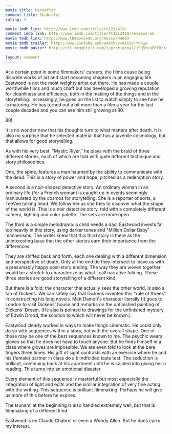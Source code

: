 ```yaml
---
movie title: Hereafter
comment title: Chabrolet
rating: 3

movie imdb link: http://www.imdb.com/title/tt1212419/
comment imdb link: http://www.imdb.com/title/tt1212419/reviews-66
movie tmdb link: http://www.themoviedb.org/movie/44603
movie tmdb trailer: http://www.youtube.com/watch?v=0XvJwTYnKww
movie tmdb poster: http://cf2.imgobject.com/t/p/original/jSqRzvuP0tRtXzPsCQh2pP4lIIV.jpg

layout: comment
---
```


At a certain point in some filmmakers' careers, the films cease being discrete works of art and start becoming chapters in an engaging life. Eastwood is not the most weighty artist out there. He has made a couple worthwhile films and much chaff but has developed a growing reputation for cleanliness and efficiency, both in the making of the things and in the storytelling. Increasingly, he goes on the list to watch simply to see how he is maturing. He has turned out a bit more than a film a year for the last couple decades and you can see him still growing at 80. 

80!

It is no wonder now that his thoughts turn to what matters after death. It is also no surprise that he selected material that has a juvenile cosmology, but that allows for good storytelling.

As with his very best, "Mystic River," he plays with the braid of three different stories, each of which are told with quite different technique and story philosophies. 

One, the spine, features a man haunted by the ability to communicate with the dead. This is a story of power and hope, pitched as a redemption story.

A second is a noir-shaped detective story. An ordinary woman in an ordinary life (for a French woman) is caught up in events seemingly manipulated by the cosmos for storytelling. She is a reporter of sorts, a TeeVee talking head. We follow her as she tries to discover what the shape of the world is. This is a noir detective story, told with a completely different camera, lighting and color palette. The sets are more open.

The third is a simple melodrama: a child needs a dad. Eastwood invests far too heavily in this story, using darker tones and "Million Dollar Baby" mannerisms. The writer knew that this third story is there as the uninteresting base that the other stories earn their importance from the differences.

They are shifted back and forth, each one dealing with a different dimension and perspective of death. Only at the end do they intersect to leave us with a presumably happy post-story ending. The way they are woven together would be a stretch to characterize as what I call narrative folding. These three stories are good storytelling of a different kind. 

But there is a fold: the character that actually sees the other world, is also a fan of Dickens. We can safely say that Dickens invented this "rule of threes" in constructing his long novels. Matt Damon's character literally (!) goes to London to visit Dickens' house and remarks on the unfinished painting of Dickens' Dream. (He also is pointed to drawings for the unfinished mystery of Edwin Drood, the solution to which will never be known.)

Eastwood clearly worked in ways to make things cinematic. He could only do so with sequences within a story, not with the overall shape. One of these may be one of the best sequences known to me. The psychic wears gloves so that he does not have to touch anyone. But he finds himself in a class where gloves are impossible. We are even told to look at the bare fingers three times. His gift of sight contrasts with an exercise where he and his (female) partner in class do a blindfolded taste test. The seduction is brilliant, continuing back at his apartment until he is cajoled into giving her a reading. This turns into an emotional disaster.

Every element of this sequence is masterful but most especially the integration of light and edits and the similar integration of very fine acting with the writing. This sequence is brilliant filmmaking. Perhaps he will give us more of this before he expires. 

The tsunami at the beginning is also handled extremely well, but that is filmmaking of a different kind.

Eastwood is no Claude Chabrol or even a Woody Allen. But he does carry my interest.